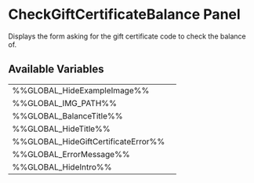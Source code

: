 # <span class="jumptarget"> CheckGiftCertificateBalance Panel </span>

Displays the form asking for the gift certificate code to check the balance of.

## <span class="jumptarget"> Available Variables </span>
|||
|---|---|
| %%GLOBAL_HideExampleImage%% |
| %%GLOBAL_IMG_PATH%% |
| %%GLOBAL_BalanceTitle%% |
| %%GLOBAL_HideTitle%% |
| %%GLOBAL_HideGiftCertificateError%% |
| %%GLOBAL_ErrorMessage%% |
| %%GLOBAL_HideIntro%% |
